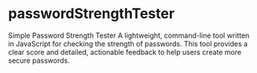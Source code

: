 # passwordStrengthTester
Simple Password Strength Tester A lightweight, command-line tool written in JavaScript for checking the strength of passwords. This tool provides a clear score and detailed, actionable feedback to help users create more secure passwords.

